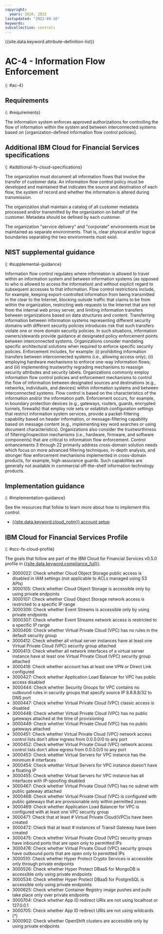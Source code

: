 ```yaml
---
copyright:
  years: 2020, 2022
lastupdated: "2022-09-16"
keywords: 
subcollection: controls
---
```


{{site.data.keyword.attribute-definition-list}}

# AC-4 - Information Flow Enforcement
{: #ac-4}

## Requirements
{: #requirements}

The information system enforces approved authorizations for controlling the flow of information within the system and between interconnected systems based on [organization-defined information flow control policies].

## Additional IBM Cloud for Financial Services specifications
{: #additional-fs-cloud-specifications}

The organization must document all information flows that involve the transfer of customer data.  An information flow control policy must be developed and maintained that indicates the source and destination of each flow, the system of record and whether the information is altered during transmission. 

The organization shall maintain a catalog of all customer metadata processed and/or transmitted by the organization on behalf of the customer.  Metadata should be defined by each customer.

The organization &#34;service delivery&#34; and &#34;corporate&#34; environments must be maintained as separate environments. That is, clear physical and/or logical boundaries separating the two environments must exist.

## NIST supplemental guidance
{: #supplemental-guidance}

Information flow control regulates where information is allowed to travel within an information system and between information systems (as opposed to who is allowed to access the information) and without explicit regard to subsequent accesses to that information. Flow control restrictions include, for example, keeping export-controlled information from being transmitted in the clear to the Internet, blocking outside traffic that claims to be from within the organization, restricting web requests to the Internet that are not from the internal web proxy server, and limiting information transfers between organizations based on data structures and content. Transferring information between information systems representing different security domains with different security policies introduces risk that such transfers violate one or more domain security policies. In such situations, information owners/stewards provide guidance at designated policy enforcement points between interconnected systems. Organizations consider mandating specific architectural solutions when required to enforce specific security policies. Enforcement includes, for example: (i) prohibiting information transfers between interconnected systems (i.e., allowing access only); (ii) employing hardware mechanisms to enforce one-way information flows; and (iii) implementing trustworthy regrading mechanisms to reassign security attributes and security labels. Organizations commonly employ information flow control policies and enforcement mechanisms to control the flow of information between designated sources and destinations (e.g., networks, individuals, and devices) within information systems and between interconnected systems. Flow control is based on the characteristics of the information and/or the information path. Enforcement occurs, for example, in boundary protection devices (e.g., gateways, routers, guards, encrypted tunnels, firewalls) that employ rule sets or establish configuration settings that restrict information system services, provide a packet-filtering capability based on header information, or message-filtering capability based on message content (e.g., implementing key word searches or using document characteristics). Organizations also consider the trustworthiness of filtering/inspection mechanisms (i.e., hardware, firmware, and software components) that are critical to information flow enforcement. Control enhancements 3 through 22 primarily address cross-domain solution needs which focus on more advanced filtering techniques, in-depth analysis, and stronger flow enforcement mechanisms implemented in cross-domain products, for example, high-assurance guards. Such capabilities are generally not available in commercial off-the-shelf information technology products.


## Implementation guidance
{: #implementation-guidance}

See the resources that follow to learn more about how to implement this control.

- [{{site.data.keyword.cloud_notm}} account setup](/docs/framework-financial-services?topic=framework-financial-services-shared-account-setup)

## IBM Cloud for Financial Services Profile
{: #scc-fs-cloud-profile}

The goals that follow are part of the IBM Cloud for Financial Services v0.5.0 profile in [{{site.data.keyword.compliance_full}}](/docs/security-compliance?topic=security-compliance-getting-started).

- 3000022: Check whether Cloud Object Storage public access is disabled in IAM settings (not applicable to ACLs managed using S3 APIs)
- 3000105: Check whether Cloud Object Storage is accessible only by using private endpoints
- 3000107: Check whether Cloud Object Storage network access is restricted to a specific IP range
- 3000306: Check whether Event Streams is accessible only by using private endpoints
- 3000307: Check whether Event Streams network access is restricted to a specific IP range
- 3000406: Check whether Virtual Private Cloud (VPC) has no rules in the default security group
- 3000412: Check whether all virtual server instances have at least one Virtual Private Cloud (VPC) security group attached
- 3000413: Check whether all network interfaces of a virtual server instance have at least one Virtual Private Cloud (VPC) security group attached
- 3000418: Check whether account has at least one VPN or Direct Link configured
- 3000427: Check whether Application Load Balancer for VPC has public access disabled
- 3000444: Check whether Security Groups for VPC contains no outbound rules in security groups that specify source IP 8.8.8.8/32 to DNS port
- 3000447: Check whether Virtual Private Cloud (VPC) classic access is disabled
- 3000448: Check whether Virtual Private Cloud (VPC) has no public gateways attached at the time of provisioning
- 3000449: Check whether Virtual Private Cloud (VPC) has no public gateways attached
- 3000451: Check whether Virtual Private Cloud (VPC) network access control lists don't allow ingress from 0.0.0.0/0 to any port
- 3000452: Check whether Virtual Private Cloud (VPC) network access control lists don't allow egress from 0.0.0.0/0 to any port
- 3000453: Check whether Virtual Servers for VPC instance has the minimum # interfaces
- 3000454: Check whether Virtual Servers for VPC instance doesn't have a floating IP
- 3000455: Check whether Virtual Servers for VPC instance has all interfaces with IP-spoofing disabled
- 3000467: Check whether Virtual Private Cloud (VPC) has no subnet with public gateway attached
- 3000468: Check whether Virtual Private Cloud (VPC) is configured with public gateways that are provisionable only within permitted zones
- 3000469: Check whether Application Load Balancer for VPC is configured with at least one VPC security group
- 3000471: Check that at least # Virtual Private Cloud(VPC)s have been created
- 3000472: Check that at least # instances of Transit Gateway have been created
- 3000475: Check whether Virtual Private Cloud (VPC) security groups have inbound ports that are open only to permitted IPs
- 3000476: Check whether Virtual Private Cloud (VPC) security groups have outbound ports that are open only to permitted IPs
- 3000510: Check whether Hyper Protect Crypto Services is accessible only through private endpoints
- 3000526: Check whether Hyper Protect DBaaS for MongoDB is accessible only using private endpoints
- 3000534: Check whether Hyper Protect DBaaS for PostgreSQL is accessible only using private endpoints
- 3000625: Check whether Container Registry image pushes and pulls take place only over private endpoints
- 3000704: Check whether App ID redirect URIs are not using localhost or 127.0.0.1
- 3000705: Check whether App ID redirect URIs are not using wildcards (*)
- 3000902: Check whether OpenShift clusters are accessible only by using private endpoints 
